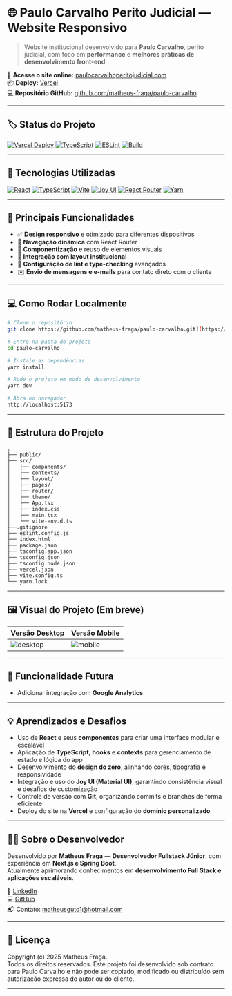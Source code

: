 # 🌐 Paulo Carvalho Perito Judicial — Website Responsivo

> Website institucional desenvolvido para **Paulo Carvalho**, perito judicial, com foco em **performance** e **melhores práticas de desenvolvimento front-end**.

🔗 **Acesse o site online:** [paulocarvalhoperitojudicial.com](https://paulocarvalhoperitojudicial.com)  
📦 **Deploy:** [Vercel](https://vercel.com)  
💻 **Repositório GitHub:** [github.com/matheus-fraga/paulo-carvalho](https://github.com/matheus-fraga/paulo-carvalho)

---

## 🏷️ Status do Projeto

[![Vercel Deploy](https://img.shields.io/badge/Vercel-Deploy-brightgreen?style=for-the-badge&logo=vercel&logoColor=white)](https://vercel.com)
[![TypeScript](https://img.shields.io/badge/TypeScript-3178C6?style=for-the-badge&logo=typescript&logoColor=white)](https://www.typescriptlang.org/)
[![ESLint](https://img.shields.io/badge/ESLint-4B32C3?style=for-the-badge&logo=eslint&logoColor=white)](https://eslint.org/)
[![Build](https://img.shields.io/badge/Build-Passing-brightgreen?style=for-the-badge)](https://github.com/FragaTheus/paulo-carvalho/actions)

---

## 🚀 Tecnologias Utilizadas

[![React](https://img.shields.io/badge/React-20232A?style=for-the-badge&logo=react&logoColor=61DAFB)](https://reactjs.org/)
[![TypeScript](https://img.shields.io/badge/TypeScript-3178C6?style=for-the-badge&logo=typescript&logoColor=white)](https://www.typescriptlang.org/)
[![Vite](https://img.shields.io/badge/Vite-646CFF?style=for-the-badge&logo=vite&logoColor=FFD62E)](https://vitejs.dev/)
[![Joy UI](https://img.shields.io/badge/Joy%20UI-007FFF?style=for-the-badge&logo=mui&logoColor=white)](https://mui.com/joy-ui/)
[![React Router](https://img.shields.io/badge/React_Router-CA4245?style=for-the-badge&logo=react-router&logoColor=white)](https://reactrouter.com/)
[![Yarn](https://img.shields.io/badge/Yarn-2C8EBB?style=for-the-badge&logo=yarn&logoColor=white)](https://yarnpkg.com/)

---

## 🧠 Principais Funcionalidades

- ✅ **Design responsivo** e otimizado para diferentes dispositivos  
- 🔄 **Navegação dinâmica** com React Router  
- 🧩 **Componentização** e reuso de elementos visuais  
- 🎨 **Integração com layout institucional**  
- 🧹 **Configuração de lint e type-checking** avançados  
- ✉️ **Envio de mensagens e e-mails** para contato direto com o cliente  

---

## 💻 Como Rodar Localmente

```bash
# Clone o repositório
git clone https://github.com/matheus-fraga/paulo-carvalho.git](https://github.com/FragaTheus/site-perito-judicial-paulo-carvalho.git

# Entre na pasta do projeto
cd paulo-carvalho

# Instale as dependências
yarn install

# Rode o projeto em modo de desenvolvimento
yarn dev

# Abra no navegador
http://localhost:5173
```

---

## 📁 Estrutura do Projeto

```
.
├── public/
├── src/
│   ├── components/
│   ├── contexts/
│   ├── layout/
│   ├── pages/
│   ├── router/
│   ├── theme/
│   ├── App.tsx
│   ├── index.css
│   ├── main.tsx
│   └── vite-env.d.ts
├──.gitignore
├── eslint.config.js
├── index.html
├── package.json
├── tsconfig.app.json
├── tsconfig.json
├── tsconfig.node.json
├── vercel.json
├── vite.config.ts
└── yarn.lock
```

---

## 🖼️ Visual do Projeto (Em breve)

| Versão Desktop                           | Versão Mobile                          |
| ---------------------------------------- | -------------------------------------- |
| ![desktop](./public/preview-desktop.png) | ![mobile](./public/preview-mobile.png) |

---

## 🚀 Funcionalidade Futura

- Adicionar integração com **Google Analytics**  

---

## 💡 Aprendizados e Desafios

- Uso de **React** e seus **componentes** para criar uma interface modular e escalável  
- Aplicação de **TypeScript**, **hooks** e **contexts** para gerenciamento de estado e lógica do app  
- Desenvolvimento do **design do zero**, alinhando cores, tipografia e responsividade  
- Integração e uso do **Joy UI (Material UI)**, garantindo consistência visual e desafios de customização  
- Controle de versão com **Git**, organizando commits e branches de forma eficiente  
- Deploy do site na **Vercel** e configuração do **domínio personalizado**

---

## 👨‍💻 Sobre o Desenvolvedor

Desenvolvido por **Matheus Fraga** — **Desenvolvedor Fullstack Júnior**, com experiência em **Next.js e Spring Boot**.  
Atualmente aprimorando conhecimentos em **desenvolvimento Full Stack e aplicações escaláveis**.

🔗 [LinkedIn](https://www.linkedin.com/in/matheus-fraga-dev-full-stack/)  
💻 [GitHub](https://github.com/FragaTheus)  
📬 Contato: matheusguto1@hotmail.com

---

## 📄 Licença

Copyright (c) 2025 Matheus Fraga.  
Todos os direitos reservados. Este projeto foi desenvolvido sob contrato para Paulo Carvalho e não pode ser copiado, modificado ou distribuído sem autorização expressa do autor ou do cliente.

---


